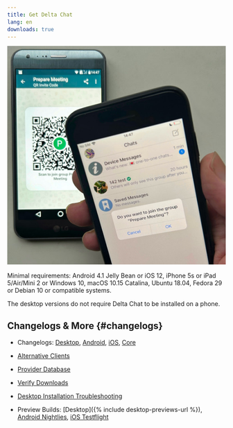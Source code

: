 ```yaml
---
title: Get Delta Chat
lang: en
downloads: true
---
```


![An iOS user scanning a QR code on someone else's phone.](../assets/blog/2023-11-qr-scan.jpg)

Minimal requirements:
Android 4.1 Jelly Bean
or iOS 12, iPhone 5s or iPad 5/Air/Mini 2
or Windows 10, macOS 10.15 Catalina, Ubuntu 18.04, Fedora 29 or Debian 10
or compatible systems.

The desktop versions do not require Delta Chat to be installed on a phone.


## Changelogs & More {#changelogs}

- Changelogs: [Desktop](https://github.com/deltachat/deltachat-desktop/blob/master/CHANGELOG.md),
  [Android](https://deltachat.github.io/deltachat-android/CHANGELOG#delta-chat-android-changelog),
  [iOS](https://deltachat.github.io/deltachat-ios/CHANGELOG#delta-chat-ios-changelog),
  [Core](https://github.com/deltachat/deltachat-core-rust/blob/master/CHANGELOG.md)

- [Alternative Clients](https://support.delta.chat/t/list-of-all-know-client-projects/3059)

- [Provider Database](https://providers.delta.chat/)

- [Verify Downloads](verify-downloads)

- [Desktop Installation Troubleshooting](https://github.com/deltachat/deltachat-desktop/blob/master/docs/TROUBLESHOOTING.md)

- Preview Builds: [Desktop]({% include desktop-previews-url %}),
  [Android Nightlies](https://download.delta.chat/android/nightly/),
  [iOS Testflight](https://testflight.apple.com/join/uEMc1NxS)
